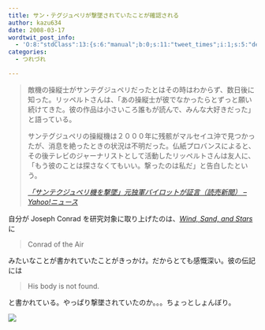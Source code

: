 ```yaml
---
title: サン・テグジュペリが撃墜されていたことが確認される
author: kazu634
date: 2008-03-17
wordtwit_post_info:
  - 'O:8:"stdClass":13:{s:6:"manual";b:0;s:11:"tweet_times";i:1;s:5:"delay";i:0;s:7:"enabled";i:1;s:10:"separation";s:2:"60";s:7:"version";s:3:"3.7";s:14:"tweet_template";b:0;s:6:"status";i:2;s:6:"result";a:0:{}s:13:"tweet_counter";i:2;s:13:"tweet_log_ids";a:1:{i:0;i:3837;}s:9:"hash_tags";a:0:{}s:8:"accounts";a:1:{i:0;s:7:"kazu634";}}'
categories:
  - つれづれ

---
```

<div class="section">
<blockquote title="「サンテクジュペリ機を撃墜」元独軍パイロットが証言（読売新聞） - Yahoo!ニュース" cite="http://headlines.yahoo.co.jp/hl?a=20080316-00000001-yom-soci">
<p>
      敵機の操縦士がサンテグジュペリだったとはその時はわからず、数日後に知った。リッペルトさんは、「あの操縦士が彼でなかったらとずっと願い続けてきた。彼の作品は小さいころ誰もが読んで、みんな大好きだった」と語っている。
</p>
    
<p>
      サンテグジュペリの操縦機は２０００年に残骸がマルセイユ沖で見つかったが、消息を絶ったときの状況は不明だった。仏紙プロバンスによると、その後テレビのジャーナリストとして活動したリッペルトさんは友人に、「もう彼のことは探さなくてもいい。撃ったのは私だ」と告白したという。
</p>
    
<p>
<cite><a href="http://headlines.yahoo.co.jp/hl?a=20080316-00000001-yom-soci" onclick="__gaTracker('send', 'event', 'outbound-article', 'http://headlines.yahoo.co.jp/hl?a=20080316-00000001-yom-soci', '「サンテクジュペリ機を撃墜」元独軍パイロットが証言（読売新聞） &#8211; Yahoo!ニュース');" target="_blank">「サンテクジュペリ機を撃墜」元独軍パイロットが証言（読売新聞） &#8211; Yahoo!ニュース</a></cite>
</p>
</blockquote>
  
<p>
    自分が Joseph Conrad を研究対象に取り上げたのは、<i><a href="http://d.hatena.ne.jp/asin/0156027496" onclick="__gaTracker('send', 'event', 'outbound-article', 'http://d.hatena.ne.jp/asin/0156027496', 'Wind, Sand, and Stars');">Wind, Sand, and Stars</a></i>に
</p>
  
<blockquote>
<p>
      Conrad of the Air
</p>
</blockquote>
  
<p>
    みたいなことが書かれていたことがきっかけ。だからとても感慨深い。彼の伝記には
</p>
  
<blockquote>
<p>
      His body is not found.
</p>
</blockquote>
  
<p>
    と書かれている。やっぱり撃墜されていたのか。。。ちょっとしょんぼり。
</p>
  
<p>
<center>
</center>
</p>
  
<p>
<a href="http://flickr.com/photos/spike55151/307120275/" onclick="__gaTracker('send', 'event', 'outbound-article', 'http://flickr.com/photos/spike55151/307120275/', '');" title="Le Petit Princ With His Lamb"><img src="http://farm1.static.flickr.com/103/307120275_343828d866_m.jpg" /></a>
</p></p>
</div>
